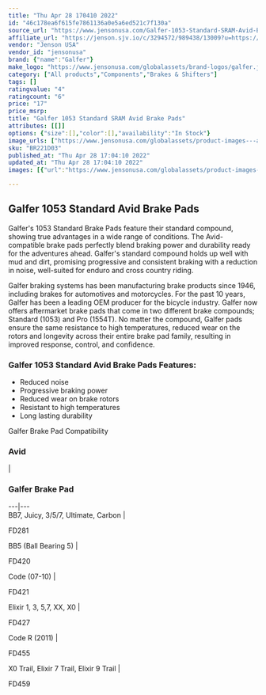 ```yaml
---
title: "Thu Apr 28 170410 2022"
id: "46c178ea6f615fe7861136a0e5a6ed521c7f130a"
source_url: "https://www.jensonusa.com/Galfer-1053-Standard-SRAM-Avid-Brake-Pads"
affiliate_url: "https://jenson.sjv.io/c/3294572/989438/13009?u=https://www.jensonusa.com/Galfer-1053-Standard-SRAM-Avid-Brake-Pads"
vendor: "Jenson USA"
vendor_id: "jensonusa"
brand: {"name":"Galfer"}
make_logo: "https://www.jensonusa.com/globalassets/brand-logos/galfer.jpg"
category: ["All products","Components","Brakes & Shifters"]
tags: []
ratingvalue: "4"
ratingcount: "6"
price: "17"
price_msrp: 
title: "Galfer 1053 Standard SRAM Avid Brake Pads"
attributes: [[]]
options: {"size":[],"color":[],"availability":"In Stock"}
image_urls: ["https://www.jensonusa.com/globalassets/product-images---all-assets/galfer/br221d031053-f455.jpg"]
sku: "BR221D03"
published_at: "Thu Apr 28 17:04:10 2022"
updated_at: "Thu Apr 28 17:04:10 2022"
images: [{"url":"https://www.jensonusa.com/globalassets/product-images---all-assets/galfer/br221d031053-f455.jpg","path":"full/6d70ddeb476417be2026e46e942c7564c2a3da03.jpg","checksum":"754a560b9002cd0f1f6f6e945b869da2","status":"downloaded"}]

---
```

## Galfer 1053 Standard Avid Brake Pads

Galfer's 1053 Standard Brake Pads feature their standard compound, showing
true advantages in a wide range of conditions. The Avid-compatible brake pads
perfectly blend braking power and durability ready for the adventures ahead.
Galfer's standard compound holds up well with mud and dirt, promising
progressive and consistent braking with a reduction in noise, well-suited for
enduro and cross country riding.

Galfer braking systems has been manufacturing brake products since 1946,
including brakes for automotives and motorcycles. For the past 10 years,
Galfer has been a leading OEM producer for the bicycle industry. Galfer now
offers aftermarket brake pads that come in two different brake compounds;
Standard (1053) and Pro (1554T). No matter the compound, Galfer pads ensure
the same resistance to high temperatures, reduced wear on the rotors and
longevity across their entire brake pad family, resulting in improved
response, control, and confidence.

###  Galfer 1053 Standard Avid Brake Pads Features:

  * Reduced noise
  * Progressive braking power 
  * Reduced wear on brake rotors 
  * Resistant to high temperatures 
  * Long lasting durability 

Galfer Brake Pad Compatibility

### Avid

|

### Galfer Brake Pad  
  
---|---  
BB7, Juicy, 3/5/7, Ultimate, Carbon |

FD281  
  
BB5 (Ball Bearing 5) |

FD420  
  
Code (07-10) |

FD421  
  
Elixir 1, 3, 5,7, XX, X0 |

FD427  
  
Code R (2011) |

FD455  
  
X0 Trail, Elixir 7 Trail, Elixir 9 Trail |

FD459

